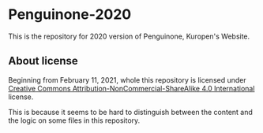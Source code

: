 # Penguinone-2020

This is the repository for 2020 version of Penguinone, Kuropen's Website.

## About license

Beginning from February 11, 2021, whole this repository is licensed under [Creative Commons Attribution-NonCommercial-ShareAlike 4.0 International](https://creativecommons.org/licenses/by-nc-sa/4.0/) license.

This is because it seems to be hard to distinguish between the content and the logic on some files in this repository.
